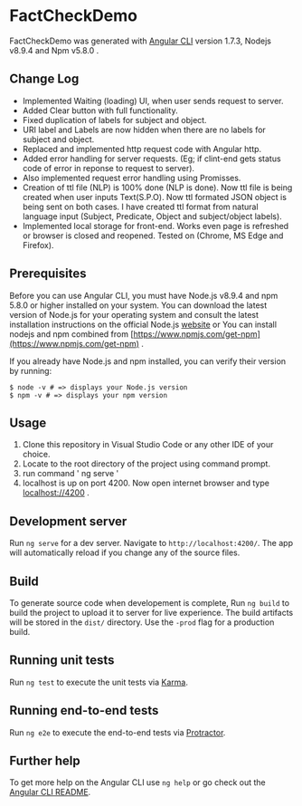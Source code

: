 # FactCheckDemo

FactCheckDemo was generated with [Angular CLI](https://github.com/angular/angular-cli) version 1.7.3, 
Nodejs v8.9.4 and Npm v5.8.0  .

## Change Log
- Implemented Waiting (loading) UI, when user sends request to server.  
- Added Clear button with full functionality.
- Fixed duplication of labels for subject and object.
- URI label and Labels are now hidden when there are no labels for subject and object.  
- Replaced and implemented http request code with Angular http. 
- Added error handling for server requests. (Eg; if clint-end gets status code of error in reponse to request to server). 
- Also implemented request error handling using Promisses.
- Creation of ttl file (NLP) is 100% done (NLP is done). 
Now ttl file is being created when user inputs Text(S.P.O). 
Now ttl formated JSON object is being sent on both cases.
I have created ttl format from natural language input (Subject, Predicate, Object and subject/object labels). 
- Implemented local storage for front-end. Works even page is refreshed or browser is closed and reopened. Tested on (Chrome, MS Edge and Firefox). 

## Prerequisites
Before you can use Angular CLI, you must have Node.js v8.9.4 and npm 5.8.0 or higher installed on your system.
You can download the latest version of Node.js for your operating system and consult the latest installation instructions on the official Node.js [website](https://nodejs.org/en/) or You can install nodejs and npm combined from [https://www.npmjs.com/get-npm](https://www.npmjs.com/get-npm)  .

If you already have Node.js and npm installed, you can verify their version by running:

```
$ node -v # => displays your Node.js version
$ npm -v # => displays your npm version
```


## Usage

1. Clone this repository in Visual Studio Code or any other IDE of your choice.
2. Locate to the root directory of the project using command prompt.
3. run command ' ng serve '
4. localhost is up on port 4200. Now open internet browser and type [localhost://4200](localhost://4200) .
 
## Development server

Run `ng serve` for a dev server. Navigate to `http://localhost:4200/`. The app will automatically reload if you change any of the source files.

## Build

To generate source code when developement is complete, Run `ng build` to build the project to upload it to server for live experience. The build artifacts will be stored in the `dist/` directory. Use the `-prod` flag for a production build.

## Running unit tests

Run `ng test` to execute the unit tests via [Karma](https://karma-runner.github.io).

## Running end-to-end tests

Run `ng e2e` to execute the end-to-end tests via [Protractor](http://www.protractortest.org/).

## Further help

To get more help on the Angular CLI use `ng help` or go check out the [Angular CLI README](https://github.com/angular/angular-cli/blob/master/README.md).
